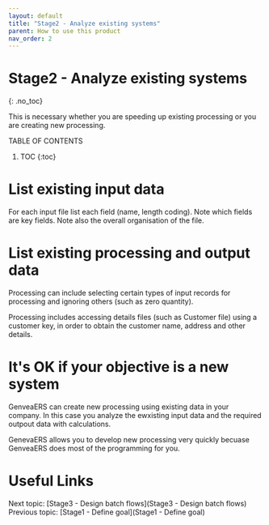 ```yaml
---
layout: default
title: "Stage2 - Analyze existing systems"
parent: How to use this product
nav_order: 2
---
```


# Stage2 - Analyze existing systems
{: .no_toc}

This is necessary whether you are speeding up existing processing or you are creating new processing.  

TABLE OF CONTENTS 
1. TOC
{:toc}  

# List existing input data
For each input file list each field (name, length coding).  Note which fields are key fields.  Note also the overall organisation of the file.

# List existing processing and output data
Processing can include selecting certain types of input records for processing and ignoring others (such as zero quantity). 

Processing includes accessing details files (such as Customer file) using a customer key, in order to obtain the customer name, address and other details.


# It's OK if your objective is a new system
GenveaERS can create new processing using existing data in your company. In this case you analyze the ewxisting input data and the required outpout data with calculations.

GenevaERS allows you to develop new processing very quickly becuase GenveaERS does most of the programming for you.

# Useful Links
Next topic: [Stage3 - Design batch flows](Stage3 - Design batch flows)  
Previous topic: [Stage1 - Define goal](Stage1 - Define goal)  

